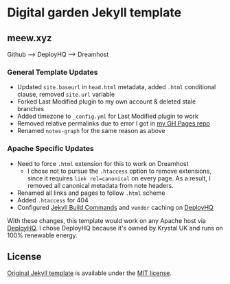 # Digital garden Jekyll template
## meew.xyz

Github --> DeployHQ --> Dreamhost

### General Template Updates
- Updated `site.baseurl` in `head.html` metadata, added `.html` conditional clause, removed `site.url` variable
- Forked Last Modified plugin to my own account & deleted stale branches
- Added timezone to `_config.yml` for Last Modified plugin to work
- Removed relative permalinks due to error I got in [my GH Pages repo](https://github.com/meewgumi/digital-garden-ghpages/commits/main)
- Renamed `notes-graph` for the same reason as above

### Apache Specific Updates
- Need to force `.html` extension for this to work on Dreamhost
  - I chose not to pursue the `.htaccess` option to remove extensions, since it requires `link rel=canonical` on every page. As a result, I removed all canonical metadata from note headers.
- Renamed all links and pages to follow `.html` scheme
- Added `.htaccess` for 404
- Configured [Jekyll Build Commands](https://www.deployhq.com/guides/jekyll) and `vendor` caching on [DeployHQ](https://www.deployhq.com/r/nx7qct)

With these changes, this template would work on any Apache host via [DeployHQ](https://www.deployhq.com/r/nx7qct). I chose DeployHQ because it's owned by Krystal UK and runs on 100% renewable energy.

## License
[Original Jekyll template](https://github.com/maximevaillancourt/digital-garden-jekyll-template) is available under the [MIT license](LICENSE.md).
